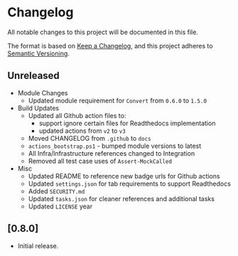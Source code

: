 # Changelog

All notable changes to this project will be documented in this file.

The format is based on [Keep a Changelog](https://keepachangelog.com/en/1.0.0/),
and this project adheres to [Semantic Versioning](https://semver.org/spec/v2.0.0.html).

## Unreleased

- Module Changes
    - Updated module requirement for `Convert` from `0.6.0` to `1.5.0`
- Build Updates
    - Updated all Github action files to:
        - support ignore certain files for Readthedocs implementation
        - updated actions from `v2` to `v3`
    - Moved CHANGELOG from `.github` to `docs`
    - `actions_bootstrap.ps1` - bumped module versions to latest
    - All Infra/Infrastructure references changed to Integration
    - Removed all test case uses of `Assert-MockCalled`
- Misc
    - Updated README to reference new badge urls for Github actions
    - Updated `settings.json` for tab requirements to support Readthedocs
    - Added `SECURITY.md`
    - Updated `tasks.json` for cleaner references and additional tasks
    - Updated `LICENSE` year

## [0.8.0]

- Initial release.
